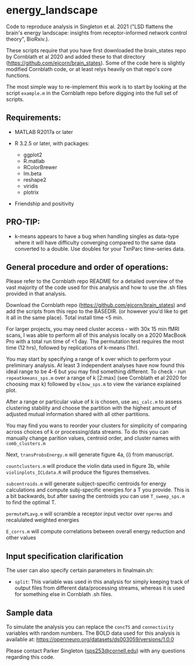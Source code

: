 # energy_landscape
Code to reproduce analysis in Singleton et al. 2021 ("LSD flattens the brain's energy landscape: insights from receptor-informed network control theory", BioRxiv.).

These scripts require that you have first downloaded the brain_states repo by Cornblath et al 2020 and added these to that directory (https://github.com/ejcorn/brain_states). Some of the code here is slightly modified Cornblath code, or at least relys heavily on that repo's core functions. 

The most simple way to re-implement this work is to start by looking at the script `example.m` in the Cornblath repo before digging into the full set of scripts.

## Requirements:
  - MATLAB R2017a or later
  - R 3.2.5 or later, with packages:
    - ggplot2
    - R.matlab
    - RColorBrewer
    - lm.beta
    - reshape2
    - viridis
    - plotrix
  
  - Friendship and positivity
  
## PRO-TIP: 
- k-means appears to have a bug when handling singles as data-type where it will have difficulty converging compared to the same data converted to a double. Use doubles for your TxnParc time-series data.
  


## General procedure and order of operations:

Please refer to the Cornblath repo README for a detailed overview of the vast majority of the code used for this analysis and how to use the .sh files provided in that analysis.

Download the Cornblath repo (https://github.com/ejcorn/brain_states) and add the scripts from this repo to the BASEDIR. (or however you'd like to get it all in the same place). Total install time <5 min.

For larger projects, you may need cluster access - with 30x 15 min fMRI scans, I was able to perform all of this analysis locally on a 2020 MacBook Pro with a total run time of <1 day. The permutation test requires the most time (12 hrs), followed by replications of k-means (1hr).

You may start by specifying a range of k over which to perform your preliminary analysis. At least 3 independent analyses have now found this ideal range to be 4-6 but you may find something different. 
To check - run `repeatkmeans_sps.m` over a range of k [2:max] (see Cornblath et al 2020 for choosing max k) followed by `elbow_sps.m` to view the variance explained plot. 

After a range or particular value of k is chosen, use `ami_calc.m` to assess clustering stability and choose the partition with the highest amount of adjusted mutual information shared with all other partitions.

You may find you wans to reorder your clusters for simplicity of comparing across choices of k or processing/data streams. To do this you can manually change parition values, centroid order, and cluster names with `comb_clusters.m`

Next, `transProbsEnergy.m` will generate figure 4a, (i) from manuscript.

`countclusters.m` will produce the violin data used in figure 3b, while `violinplots_ICLdata.R` will produce the figures themselves.

`subcentroids.m` will generate subject-specific centroids for energy calculations and compute subj-specific energies for a T you provide. This is a bit backwards, but after saving the centroids you can use `T_sweep_sps.m` to find the optimal T.

`permutePLavg.m` will scramble a receptor input vector over `nperms` and recalulated weighted energies

`E_corrs.m` will compute correlations between overall energy reduction and other values

## Input specification clarification

The user can also specify certain parameters in finalmain.sh:

- `split`: This variable was used in this analysis for simply keeping track of output files from different data/processing streams, whereas it is used for something else in Cornblath .sh files. 


## Sample data
To simulate the analysis you can replace the `concTS` and `connectivity` variables with random numbers. The BOLD data used for this analysis is available at: https://openneuro.org/datasets/ds003059/versions/1.0.0


Please contact Parker Singleton (sps253@cornell.edu) with any questions regarding this code.
